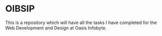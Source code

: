 # OIBSIP
This is a repository which will have all the tasks I have completed for the Web Development and Design at Oasis Infobyte.
